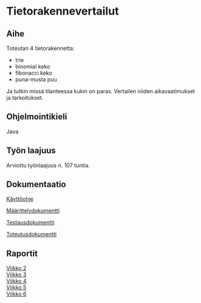 # Tietorakennevertailut

## Aihe
Toteutan 4 tietorakennetta:  
 - trie
 - binomial keko
 - fibonacci keko
 - puna-musta puu  

Ja tutkin missä tilanteessa kukin on paras. Vertailen niiden aikavaatimukset ja tarkoitukset.

## Ohjelmointikieli
Java

## Työn laajuus
Arviottu työnlaajuus n. 107 tuntia.

## Dokumentaatio
[Käyttöohje]( https://github.com/olegTervo/hakuVertailu/blob/master/Dokumentaatio/Kayttoohje.md )

[Määrittelydokumentti]( https://github.com/olegTervo/hakuVertailu/blob/master/Dokumentaatio/Maarittelydokumentti.md )

[Testausdokumentti]( https://github.com/olegTervo/hakuVertailu/blob/master/Dokumentaatio/Testausdokumentti.md )

[Toteutusdokumentti]( https://github.com/olegTervo/hakuVertailu/blob/master/Dokumentaatio/Toteutusdokumentti.md )

## Raportit
[Viikko 2]( https://github.com/olegTervo/hakuVertailu/blob/master/Raportit/viikko2.md )  
[Viikko 3]( https://github.com/olegTervo/hakuVertailu/blob/master/Raportit/viikko3.md )  
[Viikko 4]( https://github.com/olegTervo/hakuVertailu/blob/master/Raportit/viikko4.md )  
[Viikko 5]( https://github.com/olegTervo/hakuVertailu/blob/master/Raportit/viikko5.md )  
[Viikko 6]( https://github.com/olegTervo/hakuVertailu/blob/master/Raportit/viikko6.md )  
